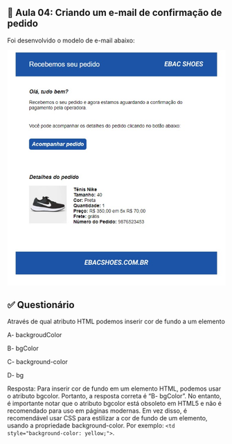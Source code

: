 ## 📝 Aula 04: Criando um e-mail de confirmação de pedido
Foi desenvolvido o modelo de e-mail abaixo:

<img src="./images/img-01.jpg" alt="email recuperação de senha">

<br>

## ✅ Questionário
Através de qual atributo HTML podemos inserir cor de fundo a um elemento

A- backgroudColor

B- bgColor

C- background-color

D- bg

Resposta: Para inserir cor de fundo em um elemento HTML, podemos usar o atributo bgcolor. Portanto, a resposta correta é “B- bgColor”. No entanto, é importante notar que o atributo bgcolor está obsoleto em HTML5 e não é recomendado para uso em páginas modernas. Em vez disso, é recomendável usar CSS para estilizar a cor de fundo de um elemento, usando a propriedade background-color. Por exemplo: ``<td style="background-color: yellow;">``.